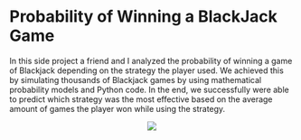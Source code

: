 # Probability of Winning a BlackJack Game
In this side project a friend and I analyzed the probability of winning a game of Blackjack depending on the strategy the player used. We achieved this by simulating thousands of Blackjack games by using mathematical probability models and Python code. In the end, we successfully were able to predict which strategy was the most effective based on the average amount of games the player won while using the strategy.

<p align="center">
    <img src="https://user-images.githubusercontent.com/113075689/222923725-0ecadfe9-100b-44f9-9fb3-7402b5ad528a.png">
</p>
